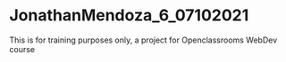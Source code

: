 # JonathanMendoza_6_07102021
This is for training purposes only, a project for Openclassrooms WebDev course
